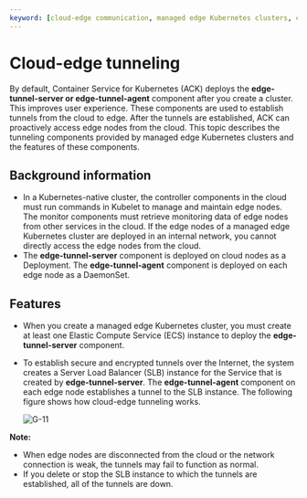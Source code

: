 ```yaml
---
keyword: [cloud-edge communication, managed edge Kubernetes clusters, cloud-edge tunneling]
---
```


# Cloud-edge tunneling

By default, Container Service for Kubernetes \(ACK\) deploys the **edge-tunnel-server or edge-tunnel-agent** component after you create a cluster. This improves user experience. These components are used to establish tunnels from the cloud to edge. After the tunnels are established, ACK can proactively access edge nodes from the cloud. This topic describes the tunneling components provided by managed edge Kubernetes clusters and the features of these components.

## Background information

-   In a Kubernetes-native cluster, the controller components in the cloud must run commands in Kubelet to manage and maintain edge nodes. The monitor components must retrieve monitoring data of edge nodes from other services in the cloud. If the edge nodes of a managed edge Kubernetes cluster are deployed in an internal network, you cannot directly access the edge nodes from the cloud.
-   The **edge-tunnel-server** component is deployed on cloud nodes as a Deployment. The **edge-tunnel-agent** component is deployed on each edge node as a DaemonSet.

## Features

-   When you create a managed edge Kubernetes cluster, you must create at least one Elastic Compute Service \(ECS\) instance to deploy the **edge-tunnel-server** component.
-   To establish secure and encrypted tunnels over the Internet, the system creates a Server Load Balancer \(SLB\) instance for the Service that is created by **edge-tunnel-server**. The **edge-tunnel-agent** component on each edge node establishes a tunnel to the SLB instance. The following figure shows how cloud-edge tunneling works.

    ![G-11](https://static-aliyun-doc.oss-accelerate.aliyuncs.com/assets/img/en-US/6629146161/p225154.png)


**Note:**

-   When edge nodes are disconnected from the cloud or the network connection is weak, the tunnels may fail to function as normal.
-   If you delete or stop the SLB instance to which the tunnels are established, all of the tunnels are down.

